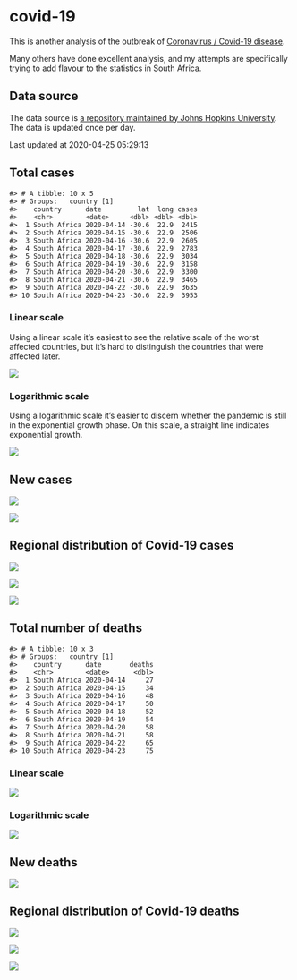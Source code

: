 
<!-- README.md is generated from README.Rmd. Please edit that file -->

# covid-19

<!-- badges: start -->

<!-- badges: end -->

This is another analysis of the outbreak of [Coronavirus / Covid-19
disease](https://en.wikipedia.org/wiki/Coronavirus_disease_2019).

Many others have done excellent analysis, and my attempts are
specifically trying to add flavour to the statistics in South Africa.

## Data source

The data source is [a repository maintained by Johns Hopkins
University](https://github.com/CSSEGISandData/COVID-19). The data is
updated once per day.

Last updated at 2020-04-25 05:29:13

## Total cases

    #> # A tibble: 10 x 5
    #> # Groups:   country [1]
    #>    country      date         lat  long cases
    #>    <chr>        <date>     <dbl> <dbl> <dbl>
    #>  1 South Africa 2020-04-14 -30.6  22.9  2415
    #>  2 South Africa 2020-04-15 -30.6  22.9  2506
    #>  3 South Africa 2020-04-16 -30.6  22.9  2605
    #>  4 South Africa 2020-04-17 -30.6  22.9  2783
    #>  5 South Africa 2020-04-18 -30.6  22.9  3034
    #>  6 South Africa 2020-04-19 -30.6  22.9  3158
    #>  7 South Africa 2020-04-20 -30.6  22.9  3300
    #>  8 South Africa 2020-04-21 -30.6  22.9  3465
    #>  9 South Africa 2020-04-22 -30.6  22.9  3635
    #> 10 South Africa 2020-04-23 -30.6  22.9  3953

### Linear scale

Using a linear scale it’s easiest to see the relative scale of the worst
affected countries, but it’s hard to distinguish the countries that were
affected later.

![](README_files/figure-gfm/unnamed-chunk-5-1.png)<!-- -->

### Logarithmic scale

Using a logarithmic scale it’s easier to discern whether the pandemic is
still in the exponential growth phase. On this scale, a straight line
indicates exponential growth.

![](README_files/figure-gfm/unnamed-chunk-6-1.png)<!-- -->

## New cases

![](README_files/figure-gfm/unnamed-chunk-7-1.png)<!-- -->

![](README_files/figure-gfm/unnamed-chunk-8-1.png)<!-- -->

## Regional distribution of Covid-19 cases

![](README_files/figure-gfm/unnamed-chunk-9-1.png)<!-- -->

![](README_files/figure-gfm/unnamed-chunk-10-1.png)<!-- -->

![](README_files/figure-gfm/unnamed-chunk-11-1.png)<!-- -->

## Total number of deaths

    #> # A tibble: 10 x 3
    #> # Groups:   country [1]
    #>    country      date       deaths
    #>    <chr>        <date>      <dbl>
    #>  1 South Africa 2020-04-14     27
    #>  2 South Africa 2020-04-15     34
    #>  3 South Africa 2020-04-16     48
    #>  4 South Africa 2020-04-17     50
    #>  5 South Africa 2020-04-18     52
    #>  6 South Africa 2020-04-19     54
    #>  7 South Africa 2020-04-20     58
    #>  8 South Africa 2020-04-21     58
    #>  9 South Africa 2020-04-22     65
    #> 10 South Africa 2020-04-23     75

### Linear scale

![](README_files/figure-gfm/unnamed-chunk-14-1.png)<!-- -->

### Logarithmic scale

![](README_files/figure-gfm/unnamed-chunk-15-1.png)<!-- -->

## New deaths

![](README_files/figure-gfm/unnamed-chunk-16-1.png)<!-- -->

## Regional distribution of Covid-19 deaths

![](README_files/figure-gfm/unnamed-chunk-17-1.png)<!-- -->

![](README_files/figure-gfm/unnamed-chunk-18-1.png)<!-- -->

![](README_files/figure-gfm/unnamed-chunk-19-1.png)<!-- -->
